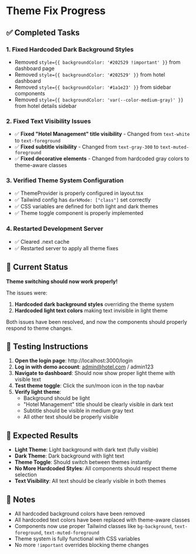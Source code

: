 # Theme Fix Progress

## ✅ Completed Tasks

### 1. **Fixed Hardcoded Dark Background Styles**
- Removed `style={{ backgroundColor: '#202529 !important' }}` from dashboard page
- Removed `style={{ backgroundColor: '#202529' }}` from hotel dashboard
- Removed `style={{ backgroundColor: '#1a1e23' }}` from sidebar components
- Removed `style={{ backgroundColor: 'var(--color-medium-gray)' }}` from hotel details sidebar

### 2. **Fixed Text Visibility Issues**
- ✅ **Fixed "Hotel Management" title visibility** - Changed from `text-white` to `text-foreground`
- ✅ **Fixed subtitle visibility** - Changed from `text-gray-300` to `text-muted-foreground`
- ✅ **Fixed decorative elements** - Changed from hardcoded gray colors to theme-aware classes

### 3. **Verified Theme System Configuration**
- ✅ ThemeProvider is properly configured in layout.tsx
- ✅ Tailwind config has `darkMode: ["class"]` set correctly
- ✅ CSS variables are defined for both light and dark themes
- ✅ Theme toggle component is properly implemented

### 4. **Restarted Development Server**
- ✅ Cleared .next cache
- ✅ Restarted server to apply all theme fixes

## 🔄 Current Status

**Theme switching should now work properly!** 

The issues were:
1. **Hardcoded dark background styles** overriding the theme system
2. **Hardcoded light text colors** making text invisible in light theme

Both issues have been resolved, and now the components should properly respond to theme changes.

## 🧪 Testing Instructions

1. **Open the login page**: http://localhost:3000/login
2. **Log in with demo account**: admin@hotel.com / admin123
3. **Navigate to dashboard**: Should now show proper light theme with visible text
4. **Test theme toggle**: Click the sun/moon icon in the top navbar
5. **Verify light theme**: 
   - Background should be light
   - "Hotel Management" title should be clearly visible in dark text
   - Subtitle should be visible in medium gray text
   - All other text should be properly visible

## 🎯 Expected Results

- **Light Theme**: Light background with dark text (fully visible)
- **Dark Theme**: Dark background with light text
- **Theme Toggle**: Should switch between themes instantly
- **No More Hardcoded Styles**: All components should respect theme selection
- **Text Visibility**: All text should be clearly visible in both themes

## 📝 Notes

- All hardcoded background colors have been removed
- All hardcoded text colors have been replaced with theme-aware classes
- Components now use proper Tailwind classes like `bg-background`, `text-foreground`, `text-muted-foreground`
- Theme system is fully functional with CSS variables
- No more `!important` overrides blocking theme changes

